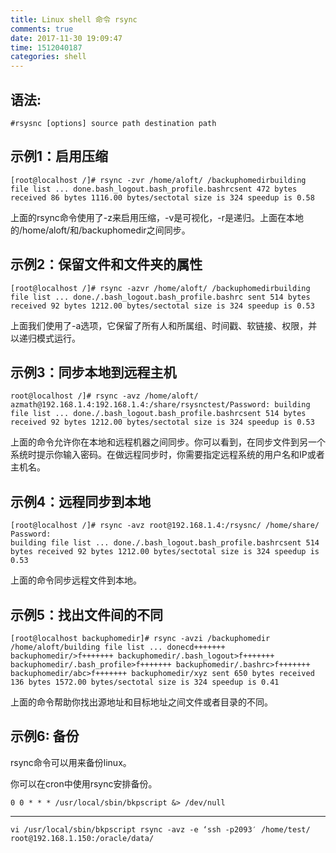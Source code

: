 ```yaml
---
title: Linux shell 命令 rsync
comments: true
date: 2017-11-30 19:09:47
time: 1512040187
categories: shell
---
```


## 语法:

```
#rsysnc [options] source path destination path
```

## 示例1：启用压缩

```
[root@localhost /]# rsync -zvr /home/aloft/ /backuphomedirbuilding file list ... done.bash_logout.bash_profile.bashrcsent 472 bytes received 86 bytes 1116.00 bytes/sectotal size is 324 speedup is 0.58
```

上面的rsync命令使用了-z来启用压缩，-v是可视化，-r是递归。上面在本地的/home/aloft/和/backuphomedir之间同步。

## 示例2：保留文件和文件夹的属性

```
[root@localhost /]# rsync -azvr /home/aloft/ /backuphomedirbuilding file list ... done./.bash_logout.bash_profile.bashrc sent 514 bytes received 92 bytes 1212.00 bytes/sectotal size is 324 speedup is 0.53
```

上面我们使用了-a选项，它保留了所有人和所属组、时间戳、软链接、权限，并以递归模式运行。

## 示例3：同步本地到远程主机

```
root@localhost /]# rsync -avz /home/aloft/ azmath@192.168.1.4:192.168.1.4:/share/rsysnctest/Password: building file list ... done./.bash_logout.bash_profile.bashrcsent 514 bytes received 92 bytes 1212.00 bytes/sectotal size is 324 speedup is 0.53
```

上面的命令允许你在本地和远程机器之间同步。你可以看到，在同步文件到另一个系统时提示你输入密码。在做远程同步时，你需要指定远程系统的用户名和IP或者主机名。

## 示例4：远程同步到本地

```
[root@localhost /]# rsync -avz root@192.168.1.4:/rsysnc/ /home/share/
Password:
building file list ... done./.bash_logout.bash_profile.bashrcsent 514 bytes received 92 bytes 1212.00 bytes/sectotal size is 324 speedup is 0.53
```

上面的命令同步远程文件到本地。

## 示例5：找出文件间的不同

```
[root@localhost backuphomedir]# rsync -avzi /backuphomedir /home/aloft/building file list ... donecd+++++++ backuphomedir/>f+++++++ backuphomedir/.bash_logout>f+++++++ backuphomedir/.bash_profile>f+++++++ backuphomedir/.bashrc>f+++++++ backuphomedir/abc>f+++++++ backuphomedir/xyz sent 650 bytes received 136 bytes 1572.00 bytes/sectotal size is 324 speedup is 0.41
```

上面的命令帮助你找出源地址和目标地址之间文件或者目录的不同。

## 示例6: 备份

rsync命令可以用来备份linux。

你可以在cron中使用rsync安排备份。

```
0 0 * * * /usr/local/sbin/bkpscript &> /dev/null
```

------

```
vi /usr/local/sbin/bkpscript rsync -avz -e ‘ssh -p2093′ /home/test/ root@192.168.1.150:/oracle/data/
```